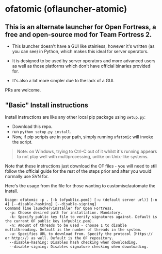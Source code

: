 # ofatomic (oflauncher-atomic)

## This is an alternate launcher for Open Fortress, a free and open-source mod for Team Fortress 2.

* This launcher doesn't have a GUI like stainless, however it's written (as you can see) in Python, which makes this ideal for server operators.

* It is designed to be used by server operators and more advanced users as well as those platforms which don't have official binaries provided for.

* It's also a lot more simpler due to the lack of a GUI.

PRs are welcome.

## "Basic" Install instructions

Install instructions are like any other local pip package using `setup.py`:

* Download this repo.
* run `python setup.py install`.
* Now, if pip scripts are in your path, simply running `ofatomic` will invoke the script.

> Note: on Windows, trying to Ctrl-C out of it whilst it's running appears to not play well with multiprocessing, unlike on Unix-like systems.

Note that these instructions just download the OF files - you will need to still follow the official guide for the rest of the steps prior and after you would normally use SVN for.


Here's the usage from the file for those wanting to customise/automate the install.
```
Usage: ofatomic -p . [-k (ofpublic.pem)] [-u (default server url)] [-n 4] [--disable-hashing] [--disable-signing]
Command line launcher/installer for Open Fortress.
  -p: Choose desired path for installation. Mandatory.
  -k: Specify public key file to verify signatures against. Default is the current OF public key (ofpublic.pem).
  -n: Amount of threads to be used - choose 1 to disable multithreading. Default is the number of threads in the system.
  -u: Specifies URL to download from. Specify the protocol (https:// or http://) as well. Default is the OF repository.
  --disable-hashing: Disables hash checking when downloading.
  --disable-signing: Disables signature checking when downloading.
  ```
